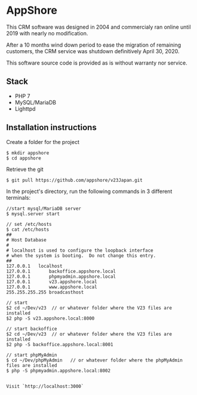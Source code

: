 # AppShore

This CRM software was designed in 2004 and commercialy ran online until 2019 with nearly no modification. 

After a 10 months wind down period to ease the migration of remaining customers, the CRM service was shutdown definitively April 30, 2020.

This software source code is provided as is without warranty nor service. 

## Stack

- PHP 7
- MySQL/MariaDB
- Lighttpd


## Installation instructions

Create a folder for the project
```
$ mkdir appshore
$ cd appshore
```

Retrieve the git
```
$ git pull https://github.com/appshore/v23Japan.git
```

 In the project's directory, run the following commands in 3 different terminals:
```
//start mysql/MariaDB server
$ mysql.server start

// set /etc/hosts
$ cat /etc/hosts
##
# Host Database
#
# localhost is used to configure the loopback interface
# when the system is booting.  Do not change this entry.
##
127.0.0.1	localhost
127.0.0.1       backoffice.appshore.local
127.0.0.1       phpmyadmin.appshore.local
127.0.0.1       v23.appshore.local
127.0.0.1       www.appshore.local
255.255.255.255	broadcasthost

// start
$2 cd ~/Dev/v23  // or whatever folder where the V23 files are installed
$2 php -S v23.appshore.local:8000

// start backoffice
$2 cd ~/Dev/v23  // or whatever folder where the V23 files are installed
$2 php -S backoffice.appshore.local:8001

// start phpMyAdmin
$ cd ~/Dev/phpMyAdmin   // or whatever folder where the phpMyAdmin files are installed
$ php -S phpmyadmin.appshore.local:8002


Visit `http://localhost:3000`

```
